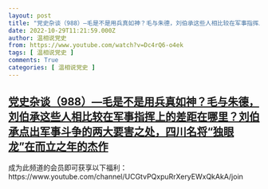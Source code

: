 ```yaml
---
layout: post
title: "党史杂谈（988）—毛是不是用兵真如神？毛与朱德，刘伯承这些人相比较在军事指挥上的差距在哪里？刘伯承点出军事斗争的两大要害之处，四川名将“独眼龙”在而立之年的杰作"
date: 2022-10-29T11:21:59.000Z
author: 温相说党史
from: https://www.youtube.com/watch?v=Dc4rQ6-o4ek
tags: [ 温相说党史 ]
comments: True
categories: [ 温相说党史 ]
---
```

<!--1667042519000-->
[党史杂谈（988）—毛是不是用兵真如神？毛与朱德，刘伯承这些人相比较在军事指挥上的差距在哪里？刘伯承点出军事斗争的两大要害之处，四川名将“独眼龙”在而立之年的杰作](https://www.youtube.com/watch?v=Dc4rQ6-o4ek)
------

<div>
成为此频道的会员即可获享以下福利：https://www.youtube.com/channel/UCGtvPQxpuRrXeryEWxQkAkA/join
</div>
